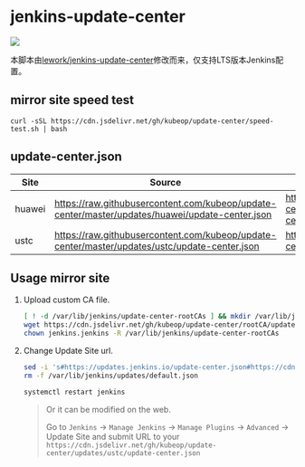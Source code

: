# jenkins-update-center  

[![](https://data.jsdelivr.com/v1/package/gh/kubeop/update-center/badge)](https://www.jsdelivr.com/package/gh/kubeop/update-center)

本脚本由[lework/jenkins-update-center](https://github.com/lework/jenkins-update-center)修改而来，仅支持LTS版本Jenkins配置。



## mirror site speed test

```
curl -sSL https://cdn.jsdelivr.net/gh/kubeop/update-center/speed-test.sh | bash
```



## update-center.json

| Site   | Source                                                       | CDN                                                          |
| ------ | ------------------------------------------------------------ | ------------------------------------------------------------ |
| huawei | https://raw.githubusercontent.com/kubeop/update-center/master/updates/huawei/update-center.json | https://cdn.jsdelivr.net/gh/kubeop/update-center/updates/huawei/update-center.json |
| ustc   | https://raw.githubusercontent.com/kubeop/update-center/master/updates/ustc/update-center.json | https://cdn.jsdelivr.net/gh/kubeop/update-center/updates/ustc/update-center.json |



## Usage mirror site

1. Upload custom CA file.

    ```bash
    [ ! -d /var/lib/jenkins/update-center-rootCAs ] && mkdir /var/lib/jenkins/update-center-rootCAs
    wget https://cdn.jsdelivr.net/gh/kubeop/update-center/rootCA/update-center.crt -O /var/lib/jenkins/update-center-rootCAs/update-center.crt
    chown jenkins.jenkins -R /var/lib/jenkins/update-center-rootCAs
    ```

    
    
2. Change Update Site url.

   ```bash
   sed -i 's#https://updates.jenkins.io/update-center.json#https://cdn.jsdelivr.net/gh/kubeop/update-center/updates/ustc/update-center.json#' /var/lib/jenkins/hudson.model.UpdateCenter.xml
   rm -f /var/lib/jenkins/updates/default.json
   
   systemctl restart jenkins
   ```
   
   > Or it can be modified on the web.
   >
   > Go to `Jenkins` → `Manage Jenkins` → `Manage Plugins` → `Advanced` → Update Site and submit URL to your `https://cdn.jsdelivr.net/gh/kubeop/update-center/updates/ustc/update-center.json`


